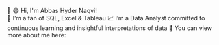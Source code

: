 👋 😄 Hi, I'm Abbas Hyder Naqvi!                                                                                                                                        
🥳 I’m a fan of SQL, Excel & Tableau
📈 I’m a Data Analyst committed to continuous learning and insightful interpretations of data
🔗 You can view more about me here:

<!---
ahnaqve/ahnaqve is a ✨ special ✨ repository because its `README.md` (this file) appears on your GitHub profile.
You can click the Preview link to take a look at your changes.
--->

